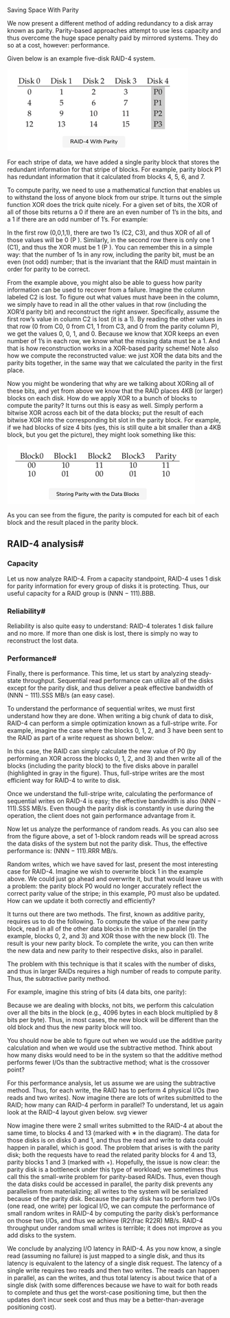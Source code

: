 Saving Space With Parity

We now present a different method of adding redundancy to a disk array known as parity. Parity-based approaches attempt to use less capacity and thus overcome the huge space penalty paid by mirrored systems. They do so at a cost, however: performance.

Given below is an example five-disk RAID-4 system.

![](raid_4.png)

For each stripe of data, we have added a single parity block that stores the redundant information for that stripe of blocks. For example, parity block P1 has redundant information that it calculated from blocks 4, 5, 6, and 7.

To compute parity, we need to use a mathematical function that enables us to withstand the loss of anyone block from our stripe. It turns out the simple function XOR does the trick quite nicely. For a given set of bits, the XOR of all of those bits returns a 0 if there are an even number of 1’s in the bits, and a 1 if there are an odd number of 1’s. For example:


In the first row (0,0,1,1), there are two 1’s (C2, C3), and thus XOR of all of those values will be 0 (P ). Similarly, in the second row there is only one 1 (C1), and thus the XOR must be 1 (P ). You can remember this in a simple way: that the number of 1s in any row, including the parity bit, must be an even (not odd) number; that is the invariant that the RAID must maintain in order for parity to be correct.

From the example above, you might also be able to guess how parity information can be used to recover from a failure. Imagine the column labeled C2 is lost. To figure out what values must have been in the column, we simply have to read in all the other values in that row (including the XOR’d parity bit) and reconstruct the right answer. Specifically, assume the first row’s value in column C2 is lost (it is a 1). By reading the other values in that row (0 from C0, 0 from C1, 1 from C3, and 0 from the parity column P), we get the values 0, 0, 1, and 0. Because we know that XOR keeps an even number of 1’s in each row, we know what the missing data must be a 1. And that is how reconstruction works in a XOR-based parity scheme! Note also how we compute the reconstructed value: we just XOR the data bits and the parity bits together, in the same way that we calculated the parity in the first place.

Now you might be wondering that why are we talking about XORing all of these bits, and yet from above we know that the RAID places 4KB (or larger) blocks on each disk. How do we apply XOR to a bunch of blocks to compute the parity? It turns out this is easy as well. Simply perform a bitwise XOR across each bit of the data blocks; put the result of each bitwise XOR into the corresponding bit slot in the parity block. For example, if we had blocks of size 4 bits (yes, this is still quite a bit smaller than a 4KB block, but you get the picture), they might look something like this:

![](parity.png)

As you can see from the figure, the parity is computed for each bit of each block and the result placed in the parity block.


## RAID-4 analysis#

### Capacity
Let us now analyze RAID-4. From a capacity standpoint, RAID-4 uses 1 disk for parity information for every group of disks it is protecting. Thus, our useful capacity for a RAID group is (NNN − 111).BBB.


### Reliability#

Reliability is also quite easy to understand: RAID-4 tolerates 1 disk failure and no more. If more than one disk is lost, there is simply no way to reconstruct the lost data.

### Performance#

Finally, there is performance. This time, let us start by analyzing steady-state throughput. Sequential read performance can utilize all of the disks except for the parity disk, and thus deliver a peak effective bandwidth of (NNN − 111).SSS MB/s (an easy case).

To understand the performance of sequential writes, we must first understand how they are done. When writing a big chunk of data to disk, RAID-4 can perform a simple optimization known as a full-stripe write. For example, imagine the case where the blocks 0, 1, 2, and 3 have been sent to the RAID as part of a write request as shown below:

In this case, the RAID can simply calculate the new value of P0 (by performing an XOR across the blocks 0, 1, 2, and 3) and then write all of the blocks (including the parity block) to the five disks above in parallel (highlighted in gray in the figure). Thus, full-stripe writes are the most efficient way for RAID-4 to write to disk.

Once we understand the full-stripe write, calculating the performance of sequential writes on RAID-4 is easy; the effective bandwidth is also (NNN − 111).SSS MB/s. Even though the parity disk is constantly in use during the operation, the client does not gain performance advantage from it.

Now let us analyze the performance of random reads. As you can also see from the figure above, a set of 1-block random reads will be spread across the data disks of the system but not the parity disk. Thus, the effective performance is: (NNN − 111).RRR MB/s.

Random writes, which we have saved for last, present the most interesting case for RAID-4. Imagine we wish to overwrite block 1 in the example above. We could just go ahead and overwrite it, but that would leave us with a problem: the parity block P0 would no longer accurately reflect the correct parity value of the stripe; in this example, P0 must also be updated. How can we update it both correctly and efficiently?

It turns out there are two methods. The first, known as additive parity, requires us to do the following. To compute the value of the new parity block, read in all of the other data blocks in the stripe in parallel (in the example, blocks 0, 2, and 3) and XOR those with the new block (1). The result is your new parity block. To complete the write, you can then write the new data and new parity to their respective disks, also in parallel.

The problem with this technique is that it scales with the number of disks, and thus in larger RAIDs requires a high number of reads to compute parity. Thus, the subtractive parity method.

For example, imagine this string of bits (4 data bits, one parity):


Because we are dealing with blocks, not bits, we perform this calculation over all the bits in the block (e.g., 4096 bytes in each block multiplied by 8 bits per byte). Thus, in most cases, the new block will be different than the old block and thus the new parity block will too.

You should now be able to figure out when we would use the additive parity calculation and when we would use the subtractive method. Think about how many disks would need to be in the system so that the additive method performs fewer I/Os than the subtractive method; what is the crossover point?

For this performance analysis, let us assume we are using the subtractive method. Thus, for each write, the RAID has to perform 4 physical I/Os (two reads and two writes). Now imagine there are lots of writes submitted to the RAID; how many can RAID-4 perform in parallel? To understand, let us again look at the RAID-4 layout given below.
svg viewer

Now imagine there were 2 small writes submitted to the RAID-4 at about the same time, to blocks 4 and 13 (marked with ∗ in the diagram). The data for those disks is on disks 0 and 1, and thus the read and write to data could happen in parallel, which is good. The problem that arises is with the parity disk; both the requests have to read the related parity blocks for 4 and 13, parity blocks 1 and 3 (marked with +). Hopefully, the issue is now clear: the parity disk is a bottleneck under this type of workload; we sometimes thus call this the small-write problem for parity-based RAIDs. Thus, even though the data disks could be accessed in parallel, the parity disk prevents any parallelism from materializing; all writes to the system will be serialized because of the parity disk. Because the parity disk has to perform two I/Os (one read, one write) per logical I/O, we can compute the performance of small random writes in RAID-4 by computing the parity disk’s performance on those two I/Os, and thus we achieve (R2\frac R2​2​​R​​) MB/s. RAID-4 throughput under random small writes is terrible; it does not improve as you add disks to the system.

We conclude by analyzing I/O latency in RAID-4. As you now know, a single read (assuming no failure) is just mapped to a single disk, and thus its latency is equivalent to the latency of a single disk request. The latency of a single write requires two reads and then two writes. The reads can happen in parallel, as can the writes, and thus total latency is about twice that of a single disk (with some differences because we have to wait for both reads to complete and thus get the worst-case positioning time, but then the updates don’t incur seek cost and thus may be a better-than-average positioning cost).

